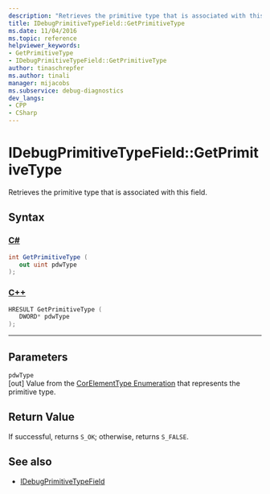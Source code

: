 ```yaml
---
description: "Retrieves the primitive type that is associated with this field."
title: IDebugPrimitiveTypeField::GetPrimitiveType
ms.date: 11/04/2016
ms.topic: reference
helpviewer_keywords:
- GetPrimitiveType
- IDebugPrimitiveTypeField::GetPrimitiveType
author: tinaschrepfer
ms.author: tinali
manager: mijacobs
ms.subservice: debug-diagnostics
dev_langs:
- CPP
- CSharp
---
```

# IDebugPrimitiveTypeField::GetPrimitiveType

Retrieves the primitive type that is associated with this field.

## Syntax

### [C#](#tab/csharp)
```csharp
int GetPrimitiveType (
   out uint pdwType
);
```
### [C++](#tab/cpp)
```cpp
HRESULT GetPrimitiveType (
   DWORD* pdwType
);
```
---

## Parameters
`pdwType`\
[out] Value from the [CorElementType Enumeration](/dotnet/framework/unmanaged-api/metadata/corelementtype-enumeration) that represents the primitive type.

## Return Value
 If successful, returns `S_OK`; otherwise, returns `S_FALSE`.

## See also
- [IDebugPrimitiveTypeField](../../../extensibility/debugger/reference/idebugprimitivetypefield.md)

